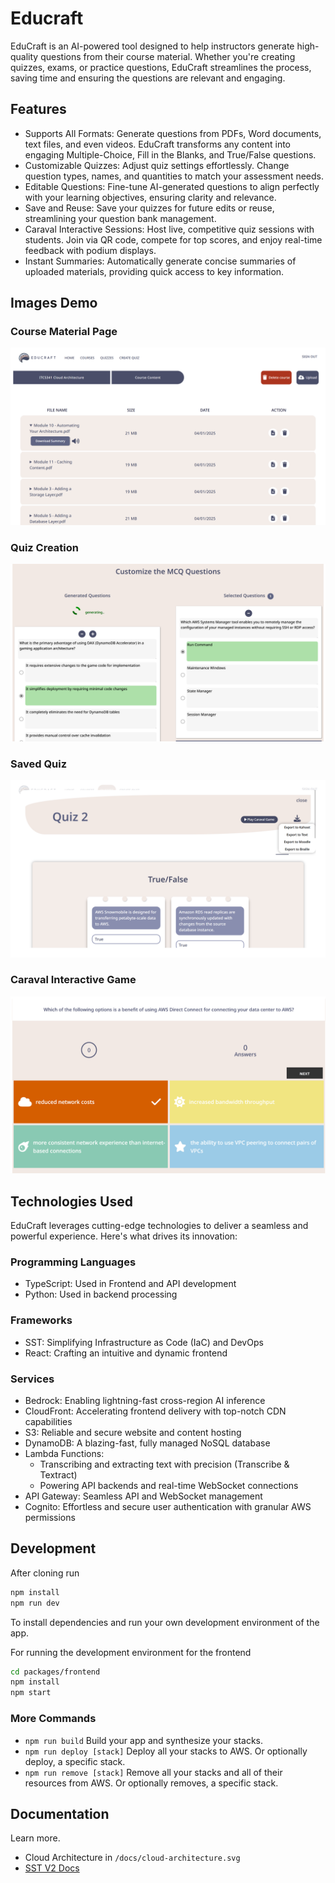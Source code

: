 # Educraft

EduCraft is an AI-powered tool designed to help instructors generate high-quality questions from their course material.
Whether you're creating quizzes, exams, or practice questions,
EduCraft streamlines the process, saving time and ensuring the questions are relevant and engaging.

## Features

- Supports All Formats: Generate questions from PDFs, Word documents, text files, and even videos. EduCraft transforms any content into engaging Multiple-Choice, Fill in the Blanks, and True/False questions.
- Customizable Quizzes: Adjust quiz settings effortlessly. Change question types, names, and quantities to match your assessment needs.
- Editable Questions: Fine-tune AI-generated questions to align perfectly with your learning objectives, ensuring clarity and relevance.
- Save and Reuse: Save your quizzes for future edits or reuse, streamlining your question bank management.
- Caraval Interactive Sessions: Host live, competitive quiz sessions with students. Join via QR code, compete for top scores, and enjoy real-time feedback with podium displays.
- Instant Summaries: Automatically generate concise summaries of uploaded materials, providing quick access to key information.

## Images Demo

### Course Material Page

![Image of course material page](/docs/images/material.png)

### Quiz Creation

![Image of quiz creation](/docs/images/generate_quiz.png)

### Saved Quiz

![Image of saved quiz](/docs/images/quiz.png)

### Caraval Interactive Game

![Image of caraval interactive game](/docs/images/caraval.png)

## Technologies Used

EduCraft leverages cutting-edge technologies to deliver a seamless and powerful experience. Here's what drives its innovation:

### Programming Languages

- TypeScript: Used in Frontend and API development
- Python: Used in backend processing

### Frameworks

- SST: Simplifying Infrastructure as Code (IaC) and DevOps
- React: Crafting an intuitive and dynamic frontend

### Services

- Bedrock: Enabling lightning-fast cross-region AI inference
- CloudFront: Accelerating frontend delivery with top-notch CDN capabilities
- S3: Reliable and secure website and content hosting
- DynamoDB: A blazing-fast, fully managed NoSQL database
- Lambda Functions:
  - Transcribing and extracting text with precision (Transcribe & Textract)
  - Powering API backends and real-time WebSocket connections
- API Gateway: Seamless API and WebSocket management
- Cognito: Effortless and secure user authentication with granular AWS permissions

## Development

After cloning run

```sh
npm install
npm run dev
```

To install dependencies and run your own development environment of the app.

For running the development environment for the frontend

```sh
cd packages/frontend
npm install
npm start
```

### More Commands

- `npm run build` Build your app and synthesize your stacks.
- `npm run deploy [stack]` Deploy all your stacks to AWS. Or optionally deploy, a specific stack.
- `npm run remove [stack]` Remove all your stacks and all of their resources from AWS. Or optionally removes, a specific stack.

## Documentation

Learn more.

- Cloud Architecture in `/docs/cloud-architecture.svg`
- [SST V2 Docs](https://v2.sst.dev/)
